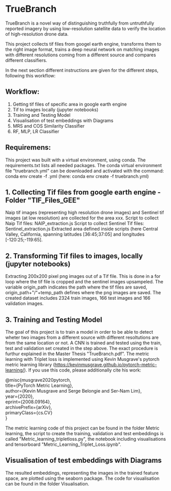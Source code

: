 # TrueBranch

TrueBranch is a novel way of distinguishing truthfully from untruthfully reported imagery by using low-resolution satellite data to verify the location of high-resolution drone data.

This project collects tif files from googel earth engine, transforms them to the right image format, trains a deep neural network on matching images with different resolutions coming from a different source and compares different classifiers.

In the next section different instructions are given for the different steps, following this workflow:

## Workflow:

1.	Getting tif files of specific area in google earth engine
2.	Tif to images locally (jupyter notebooks)
3.	Training and Testing Model
4.	Visualisation of test embeddings with Diagrams
5.	MRS and COS Similarity Classifier 
6.	RF, MLP, LR Classifier

## Requiremens:
This project was built with a virtual environment, using conda. The requirements.txt lists all needed packages. 
The conda virtual environment file "truebranch.yml" can be downloaded and activated with the command: conda env create -f <environment-name>.yml (here: conda env create -f truebranch.yml)

## 1. Collecting Tif files from google earth engine - Folder "TIF_Files_GEE"
Naip tif images (representing high resolution drone images) and Sentinel tif images (at low resolution) are collected for the area xxx.
Script to collect Naip Tif files: NAIP_extraction.js 
Script to collect Sentinel Tif files: Sentinel_extraction.js
Extracted area defined inside scripts (here Central Valley, California, spanning latitudes [36:45;37:05] and longitudes [-120:25;-119:65].

## 2. Transforming Tif files to images, locally (jupyter notebooks)
Extracting 200x200 pixel png images out of a Tif file. This is done in a for loop where the tif file is cropped and the sentinel images upsampeled. The variable origin_path indicates the path where the tif files are saved, origin_path+"/"+temp_path defines where the png images are saved. The created dataset includes 2324 train images,
166 test images and 166 validation images.

## 3.	Training and Testing Model
The goal of this project is to train a model in order to be able to detect wheter two images from a different source with different resoltutions are from the same location or not. A CNN is trained and tested using the train, test and validation set created in the step above. The exact procedure is furthur explained in the Master Thesis "TrueBranch.pdf". The metric learning with Triplet loss is implemented using Kevin Musgrave's pytorch metric learning library (https://kevinmusgrave.github.io/pytorch-metric-learning/). If you use this code, please additionally cite his work:

@misc{musgrave2020pytorch, \
    title={PyTorch Metric Learning}, \
    author={Kevin Musgrave and Serge Belongie and Ser-Nam Lim}, \
    year={2020}, \
    eprint={2008.09164}, \
    archivePrefix={arXiv}, \
    primaryClass={cs.CV} \
}

The metric learning code of this project can be found in the folder Metric learning, the script to create the training, validation and test embeddings is called "Metric_learning_tripletloss.py", the notebook including visualisations and tensorboard "Metric_Learning_Triplet_Loss.ipynb".

## Visualisation of test embeddings with Diagrams
The resulted embeddings, representing the images in the trained feature space, are plotted using the seaborn package. The code for visualisation can be found in the folder Visualisation.
